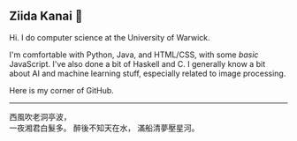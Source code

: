 ## Ziida Kanai 🐉

Hi. I do computer science at the University of Warwick.

I'm comfortable with Python, Java, and HTML/CSS, with some *basic* JavaScript. I've also done a bit of Haskell and C. I generally know a bit about AI and machine learning stuff, especially related to image processing.

Here is my corner of GitHub.

<!-- ![Anurag's GitHub stats](https://github-readme-stats.vercel.app/api?username=Adrakaris&count_private=true&show_icons=true&theme=monokai) -->

<!-- [![Top Langs](https://github-readme-stats.vercel.app/api/top-langs/?username=Adrakaris&layout=compact&theme=monokai&count_private=true)](https://github.com/anuraghazra/github-readme-stats) -->

-----

<!-- 日日采莲去，洲张多暮归。  
弄篙莫溅水，畏湿红莲衣。-->
西風吹老洞亭波，    
一夜湘君白髮多。
醉後不知天在水，
滿船清夢壓星河。
